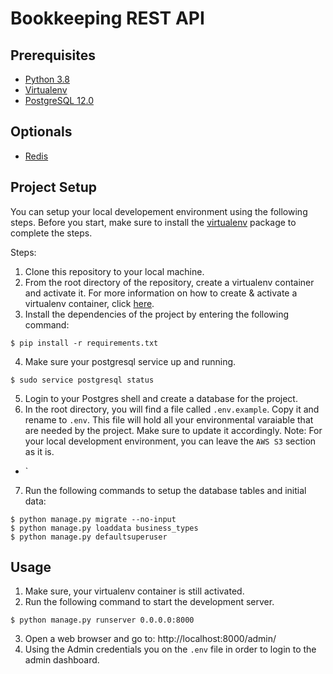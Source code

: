 # Bookkeeping REST API

## Prerequisites
* [Python 3.8](https://www.python.org/downloads/)
* [Virtualenv](https://virtualenv.pypa.io/en/latest/index.html)
* [PostgreSQL 12.0](https://www.postgresql.org/download/)

## Optionals
* [Redis](https://redis.io/download)


## Project Setup
You can setup your local developement environment using the following steps. Before you start, make sure to install the [virtualenv](https://virtualenv.pypa.io/en/latest/index.html) package to complete the steps.

Steps:
1. Clone this repository to your local machine.
2. From the root directory of the repository, create a virtualenv container and activate it. For more information on how to create & activate a virtualenv container, click [here](https://virtualenv.pypa.io/en/stable/user_guide.html).
3. Install the dependencies of the project by entering the following command:
```
$ pip install -r requirements.txt
```
4. Make sure your postgresql service up and running.
```
$ sudo service postgresql status
```
5. Login to your Postgres shell and create a database for the project.
6. In the root directory, you will find a file called `.env.example`. Copy it and rename to `.env`. This file will hold all your environmental varaiable that are needed by the project. Make sure to update it accordingly.
Note: For your local development environment, you can leave the `AWS S3` section as it is.
* `
7. Run the following commands to setup the database tables and initial data:
```
$ python manage.py migrate --no-input
$ python manage.py loaddata business_types
$ python manage.py defaultsuperuser
```

## Usage
1. Make sure, your virtualenv container is still activated.
2. Run the following command to start the development server.
```
$ python manage.py runserver 0.0.0.0:8000
```
3. Open a web browser and go to: http://localhost:8000/admin/
4. Using the Admin credentials you on the `.env` file in order to login to the admin dashboard.
